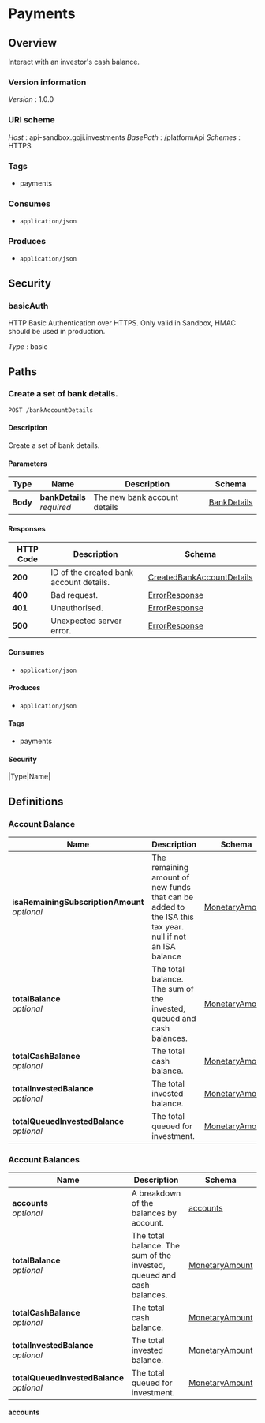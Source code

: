 # Payments


<a name="overview"></a>
## Overview
Interact with an investor's cash balance.


### Version information
*Version* : 1.0.0


### URI scheme
*Host* : api-sandbox.goji.investments
*BasePath* : /platformApi
*Schemes* : HTTPS


### Tags

* payments


### Consumes

* `application/json`


### Produces

* `application/json`

<a name="securityscheme"></a>
## Security

<a name="basicauth"></a>
### basicAuth
HTTP Basic Authentication over HTTPS. Only valid in Sandbox, HMAC should be used in production.

*Type* : basic


<a name="paths"></a>
## Paths

<a name="addbankaccountdetails"></a>
### Create a set of bank details.
```
POST /bankAccountDetails
```


#### Description
Create a set of bank details.


#### Parameters

|Type|Name|Description|Schema|
|---|---|---|---|
|**Body**|**bankDetails**  <br>*required*|The new bank account details|[BankDetails](#bankdetails)|


#### Responses

|HTTP Code|Description|Schema|
|---|---|---|
|**200**|ID of the created bank account details.|[CreatedBankAccountDetails](#createdbankaccountdetails)|
|**400**|Bad request.|[ErrorResponse](#errorresponse)|
|**401**|Unauthorised.|[ErrorResponse](#errorresponse)|
|**500**|Unexpected server error.|[ErrorResponse](#errorresponse)|


#### Consumes

* `application/json`


#### Produces

* `application/json`


#### Tags

* payments


#### Security

|Type|Name|



<a name="definitions"></a>
## Definitions

<a name="accountbalance"></a>
### Account Balance

|Name|Description|Schema|
|---|---|---|
|**isaRemainingSubscriptionAmount**  <br>*optional*|The remaining amount of new funds that can be added to the ISA this tax year. null if not an ISA balance|[MonetaryAmount](#monetaryamount)|
|**totalBalance**  <br>*optional*|The total balance. The sum of the invested, queued and cash balances.|[MonetaryAmount](#monetaryamount)|
|**totalCashBalance**  <br>*optional*|The total cash balance.|[MonetaryAmount](#monetaryamount)|
|**totalInvestedBalance**  <br>*optional*|The total invested balance.|[MonetaryAmount](#monetaryamount)|
|**totalQueuedInvestedBalance**  <br>*optional*|The total queued for investment.|[MonetaryAmount](#monetaryamount)|


<a name="accountbalances"></a>
### Account Balances

|Name|Description|Schema|
|---|---|---|
|**accounts**  <br>*optional*|A breakdown of the balances by account.|[accounts](#accountbalances-accounts)|
|**totalBalance**  <br>*optional*|The total balance. The sum of the invested, queued and cash balances.|[MonetaryAmount](#monetaryamount)|
|**totalCashBalance**  <br>*optional*|The total cash balance.|[MonetaryAmount](#monetaryamount)|
|**totalInvestedBalance**  <br>*optional*|The total invested balance.|[MonetaryAmount](#monetaryamount)|
|**totalQueuedInvestedBalance**  <br>*optional*|The total queued for investment.|[MonetaryAmount](#monetaryamount)|

<a name="accountbalances-accounts"></a>
**accounts**